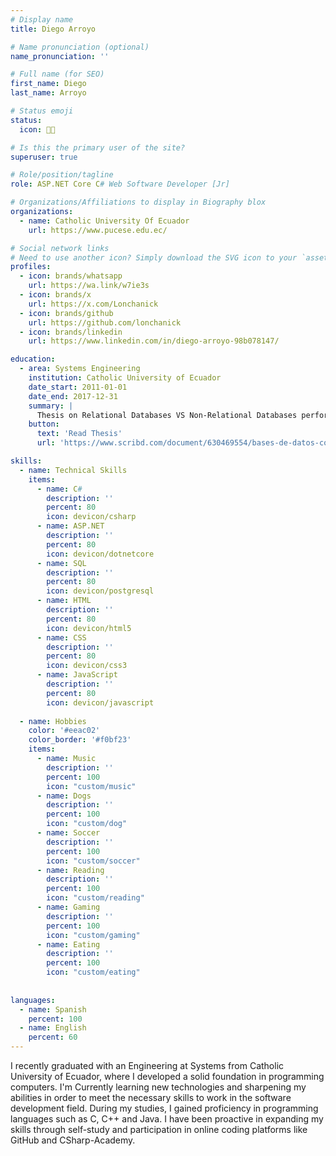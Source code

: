 ```yaml
---
# Display name
title: Diego Arroyo

# Name pronunciation (optional)
name_pronunciation: ''

# Full name (for SEO)
first_name: Diego
last_name: Arroyo

# Status emoji
status:
  icon: 🧑‍💻️

# Is this the primary user of the site?
superuser: true

# Role/position/tagline
role: ASP.NET Core C# Web Software Developer [Jr]

# Organizations/Affiliations to display in Biography blox
organizations:
  - name: Catholic University Of Ecuador
    url: https://www.pucese.edu.ec/

# Social network links
# Need to use another icon? Simply download the SVG icon to your `assets/media/icons/` folder.
profiles:
  - icon: brands/whatsapp
    url: https://wa.link/w7ie3s
  - icon: brands/x
    url: https://x.com/Lonchanick
  - icon: brands/github
    url: https://github.com/lonchanick
  - icon: brands/linkedin
    url: https://www.linkedin.com/in/diego-arroyo-98b078147/

education:
  - area: Systems Engineering
    institution: Catholic University of Ecuador
    date_start: 2011-01-01
    date_end: 2017-12-31
    summary: |
      Thesis on Relational Databases VS Non-Relational Databases performance testing. 
    button:
      text: 'Read Thesis'
      url: 'https://www.scribd.com/document/630469554/bases-de-datos-comparacion-nosql-y-sql-pdf'

skills:
  - name: Technical Skills
    items:
      - name: C#
        description: ''
        percent: 80
        icon: devicon/csharp
      - name: ASP.NET
        description: ''
        percent: 80
        icon: devicon/dotnetcore
      - name: SQL
        description: ''
        percent: 80
        icon: devicon/postgresql
      - name: HTML
        description: ''
        percent: 80
        icon: devicon/html5
      - name: CSS
        description: ''
        percent: 80
        icon: devicon/css3
      - name: JavaScript
        description: ''
        percent: 80
        icon: devicon/javascript                
        
  - name: Hobbies
    color: '#eeac02'
    color_border: '#f0bf23'
    items:
      - name: Music
        description: ''
        percent: 100
        icon: "custom/music"
      - name: Dogs
        description: ''
        percent: 100
        icon: "custom/dog"
      - name: Soccer
        description: ''
        percent: 100
        icon: "custom/soccer"
      - name: Reading
        description: ''
        percent: 100
        icon: "custom/reading"
      - name: Gaming
        description: ''
        percent: 100
        icon: "custom/gaming"
      - name: Eating
        description: ''
        percent: 100
        icon: "custom/eating"
 
 
languages:
  - name: Spanish
    percent: 100
  - name: English
    percent: 60
---
```

I recently graduated with an Engineering at Systems from Catholic University of Ecuador, where I developed a solid foundation in programming computers. I'm Currently learning new technologies and sharpening my abilities in order to meet the necessary skills to work in the software development field. During my studies, I gained proficiency in programming languages such as C, C++ and Java.
I have been proactive in expanding my skills through self-study and participation in online coding platforms like GitHub and CSharp-Academy.
